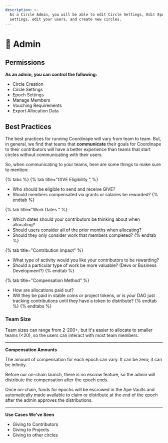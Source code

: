 ```yaml
---
description: >-
  As a Circle Admin, you will be able to edit Circle Settings, Edit Epoch
  settings, edit your users, and create new circles.
---
```


# 🎩 Admin

## **Permissions**

**As an admin, you can control the following:**

* Circle Creation
* Circle Settings
* Epoch Settings
* Manage Members
* Vouching Requirements
* Export Allocation Data

## Best Practices

The best practices for running Coordinape will vary from team to team. But, in general, we find that teams that **communicate** their goals for Coordinape to their contributors will have a better experience than teams that start circles without communicating with their users.

So, when communicating to your teams, here are some things to make sure to mention:

{% tabs %}
{% tab title="GIVE Eligibility  " %}
* Who should be eligible to send and receive GIVE?
* Should members compensated via grants or salaries be rewarded?
{% endtab %}

{% tab title="Work Dates " %}
* Which dates should your contributors be thinking about when allocating?
* Should users consider all of the prior months when allocating?
* Should they only consider work that members completed?
{% endtab %}

{% tab title="Contribution Impact" %}
* What type of activity would you like your contributors to be rewarding?
* Should a particular type of work be more valuable? (Devs or Business Development?)
{% endtab %}

{% tab title="Compensation Method" %}
* How are allocations paid out?
* Will they be paid in stable coins or project tokens, or is your DAO just tracking contributions until they have a token to distribute?
{% endtab %}
{% endtabs %}

### **Team Size**

Team sizes can range from 2-200+, but it's easier to allocate to smaller teams (<20), so the users can interact with most team members.

***

**Compensation Amounts**

The amount of compensation for each epoch can vary. It can be zero; it can be infinity.

Before our on-chain launch, there is no escrow feature, so the admin will distribute the compensation after the epoch ends.

Once on-chain, funds for epochs will be escrowed in the Ape Vaults and automatically made available to claim or distribute at the end of the epoch after the admin approves the distributions.

***

**Use Cases We've Seen**

* Giving to Contributors
* Giving to Projects
* Giving to other circles
